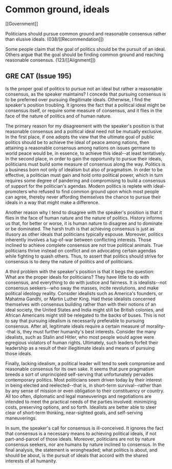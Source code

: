 # Common ground, ideals

[[Government]]

Politicians should pursue common ground and reasonable consensus rather than elusive ideals.
(038/[[Recommendation]])

Some people claim that the goal of politics should be the pursuit of an ideal.
Others argue that the goal should be finding common ground and reaching reasonable consensus.
(123/[[Alignment]])

## GRE CAT (Issue 195)

Is the proper goal of politics to pursue not an ideal but rather a reasonable consensus, as the speaker maintains?
I concede that pursuing consensus is to be preferred over pursuing illegitimate ideals.
Otherwise, I find the speaker's position troubling.
It ignores the fact that a political ideal might be consensus itself, or require some measure of consensus, and it flies in the face of the nature of politics and of human nature.

The primary reason for my disagreement with the speaker's position is that reasonable consensus and a political ideal need not be mutually exclusive.
In the first place, if one adopts the view that the ultimate goal of public politics should be to achieve the ideal of peace among nations, then attaining a reasonable consensus among nations on issues germane to world peace would be, in essence, to achieve this ideal--at least tentatively.
In the second place, in order to gain the opportunity to pursue their ideals, politicians must build some measure of consensus along the way.
Politics is a business born not only of idealism but also of pragmatism.
In order to be effective, a politician must gain and hold onto political power, which in turn requires some degree of pandering and compromising to build a consensus of support for the politician's agendas.
Modern politics is replete with ideal-promoters who refused to find common ground upon which most people can agree, thereby never affording themselves the chance to pursue their ideals in a way that might make a difference.

Another reason why I tend to disagree with the speaker's position is that it flies in the face of human nature and the nature of politics.
History informs us that, for better or worse, it is human nature to disagree and to dominate or be dominated.
The harsh truth is that achieving consensus is just as illusory as other ideals that politicians typically espouse.
Moreover, politics inherently involves a tug-of-war between conflicting interests.
Those inclined to achieve complete consensus are not true political animals.
True politicians thrive instead on conflict and on advocating certain agendas while fighting to quash others.
Thus, to assert that politics should strive for consensus is to deny the nature of politics and of politicians.

A third problem with the speaker's position is that it begs the question: What are the proper ideals for politicians? They have little to do with consensus, and everything to do with justice and fairness.
It is idealists--not consensus seekers--who sway the masses, incite revolutions, and make political ideology reality.
Consider idealists such as America's founders, or Mahatma Gandhi, or Martin Luther King.
Had these idealists concerned themselves with consensus building rather than with their notions of an ideal society, the United States and India might still be British colonies, and African Americans might still be relegated to the backs of buses.
This is not to say that pursuing idealism is necessarily preferable to pursuing consensus.
After all, legitimate ideals require a certain measure of morality--that is, they must further humanity's best interests.
Consider the many idealists, such as Stalin and Hitler, who most people would agree were egregious violators of human rights.
Ultimately, such leaders forfeit their leadership as a result of their illegitimate ideals and means of pursuing those ideals.

Finally, lacking idealism, a political leader will tend to seek compromise and reasonable consensus for its own sake.
It seems that pure pragmatism breeds a sort of unprincipled self-serving that unfortunately pervades contemporary politics.
Most politicians seem driven today by their interest in being elected and reelected--that is, in short-term survival--rather than by any sense of mission or even obligation to their constituency or country.
All too often, diplomatic and legal maneuverings and negotiations are intended to meet the practical needs of the parties involved: minimizing costs, preserving options, and so forth.
Idealists are better able to steer clear of short-term thinking, near-sighted goals, and self-serving maneuverings.

In sum, the speaker's call for consensus is ill-conceived.
It ignores the fact that consensus is a necessary means to achieving political ideals, if not part-and-parcel of those ideals.
Moreover, politicians are not by nature consensus seekers, nor are humans by nature inclined to consensus.
In the final analysis, the statement is wrongheaded; what politics is about, and should be about, is the pursuit of ideals that accord with the shared interests of all humanity.